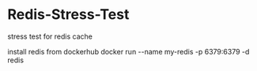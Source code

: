 # Redis-Stress-Test
stress test for redis cache

install redis from dockerhub
docker run --name my-redis -p 6379:6379 -d redis
